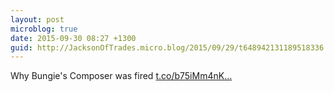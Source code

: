 ```yaml
---
layout: post
microblog: true
date: 2015-09-30 08:27 +1300
guid: http://JacksonOfTrades.micro.blog/2015/09/29/t648942131189518336.html
---
```

Why Bungie's Composer was fired [t.co/b75iMm4nK...](http://t.co/b75iMm4nKD)
